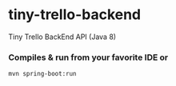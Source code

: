 # tiny-trello-backend
Tiny Trello BackEnd API (Java 8)

### Compiles & run from your favorite IDE or
```
mvn spring-boot:run
```
